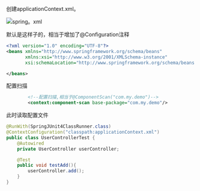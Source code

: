 创建applicationContext.xml。

![spring。xml](E:\1JavaBlog\frameworks\Spring\pic\spring。xml.png)

默认是这样子的，相当于增加了@Configuration注释

```xml
<?xml version="1.0" encoding="UTF-8"?>
<beans xmlns="http://www.springframework.org/schema/beans"
       xmlns:xsi="http://www.w3.org/2001/XMLSchema-instance"
       xsi:schemaLocation="http://www.springframework.org/schema/beans http://www.springframework.org/schema/beans/spring-beans.xsd">

</beans>
```

配置扫描

```xml
        <!--配置扫描,相当于@ComponentScan("com.my.demo")-->
        <context:component-scan base-package="com.my.demo"/>
```

此时读取配置文件

```java
@RunWith(SpringJUnit4ClassRunner.class)
@ContextConfiguration("classpath:applicationContext.xml")
public class UserControllerTest {
    @Autowired
    private UserController userController;

    @Test
    public void testAdd(){
        userController.add();
    }
}
```

